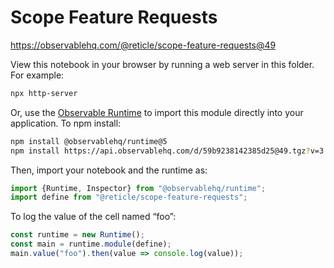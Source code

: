 # Scope Feature Requests

https://observablehq.com/@reticle/scope-feature-requests@49

View this notebook in your browser by running a web server in this folder. For
example:

~~~sh
npx http-server
~~~

Or, use the [Observable Runtime](https://github.com/observablehq/runtime) to
import this module directly into your application. To npm install:

~~~sh
npm install @observablehq/runtime@5
npm install https://api.observablehq.com/d/59b9238142385d25@49.tgz?v=3
~~~

Then, import your notebook and the runtime as:

~~~js
import {Runtime, Inspector} from "@observablehq/runtime";
import define from "@reticle/scope-feature-requests";
~~~

To log the value of the cell named “foo”:

~~~js
const runtime = new Runtime();
const main = runtime.module(define);
main.value("foo").then(value => console.log(value));
~~~
